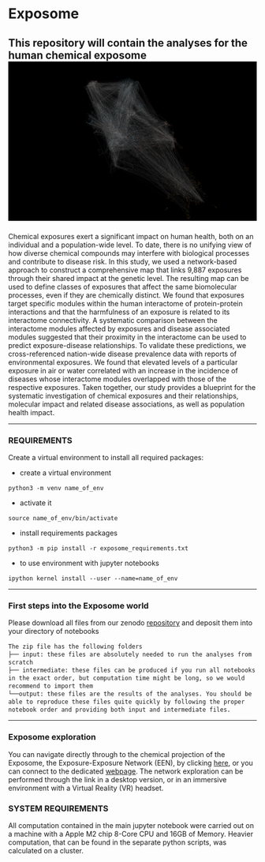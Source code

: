 # Exposome
This repository will contain the analyses for the human chemical exposome
![exposome](img/exposome.png)
---
Chemical exposures exert a significant impact on human health, both on an individual and a population-wide level. To date, there is no unifying view of how diverse chemical compounds may interfere with biological processes and contribute to disease risk. In this study, we used a network-based approach to construct a comprehensive map that links 9,887 exposures through their shared impact at the genetic level. The resulting map can be used to define classes of exposures that affect the same biomolecular processes, even if they are chemically distinct. We found that exposures target specific modules within the human interactome of protein-protein interactions and that the harmfulness of an exposure is related to its interactome connectivity. A systematic comparison between the interactome modules affected by exposures and disease associated modules suggested that their proximity in the interactome can be used to predict exposure-disease relationships. To validate these predictions, we cross-referenced nation-wide disease prevalence data with reports of environmental exposures. We found that elevated levels of a particular exposure in air or water correlated with an increase in the incidence of diseases whose interactome modules overlapped with those of the respective exposures. Taken together, our study provides a blueprint for the systematic investigation of chemical exposures and their relationships, molecular impact and related disease associations, as well as population health impact.

---

### REQUIREMENTS

Create a virtual environment to install all required packages:

+ create a virtual environment
```
python3 -m venv name_of_env
```

+ activate it
```
source name_of_env/bin/activate
```

+ install requirements packages
```
python3 -m pip install -r exposome_requirements.txt
```

+ to use environment with jupyter notebooks
```
ipython kernel install --user --name=name_of_env
```

---

### First steps into the Exposome world
Please download all files from our zenodo [repository](https://zenodo.org/records/10829457) and deposit them into your directory of notebooks

```
The zip file has the following folders
├── input: these files are absolutely needed to run the analyses from scratch
├── intermediate: these files can be produced if you run all notebooks in the exact order, but computation time might be long, so we would recommend to import them
└──output: these files are the results of the analyses. You should be able to reproduce these files quite quickly by following the proper notebook order and providing both input and intermediate files.
```

---
### Exposome exploration
You can navigate directly through to the chemical projection of the Exposome, the Exposure-Exposure Network (EEN), by clicking [here](http://lem.westeurope.cloudapp.azure.com:5000/preview#%5B%5D), or you can connect to the dedicated [webpage](https://menchelab.com/exposomeapp). The network exploration can be performed through the link in a desktop version, or in an immersive environment with a Virtual Reality (VR) headset.


### SYSTEM REQUIREMENTS
All computation contained in the main jupyter notebook were carried out on a machine with a Apple M2 chip 8-Core CPU and 16GB of Memory.
Heavier computation, that can be found in the separate python scripts, was calculated on a cluster.
